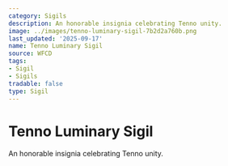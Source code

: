 ```yaml
---
category: Sigils
description: An honorable insignia celebrating Tenno unity.
image: ../images/tenno-luminary-sigil-7b2d2a760b.png
last_updated: '2025-09-17'
name: Tenno Luminary Sigil
source: WFCD
tags:
- Sigil
- Sigils
tradable: false
type: Sigil
---
```


# Tenno Luminary Sigil

An honorable insignia celebrating Tenno unity.

